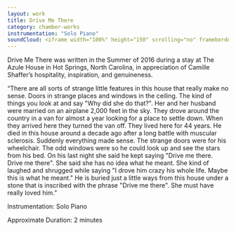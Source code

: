 ```yaml
---
layout: work
title: Drive Me There
category: chamber-works
instrumentation: "Solo Piano"
soundCloud: <iframe width="100%" height="150" scrolling="no" frameborder="no" src="https://w.soundcloud.com/player/?url=https%3A//api.soundcloud.com/tracks/313310457&amp;auto_play=false&amp;hide_related=false&amp;show_comments=true&amp;show_user=true&amp;show_reposts=false&amp;visual=true"></iframe>
---
```


Drive Me There was written in the Summer of 2016 during a stay at The Azule House in Hot Springs, North Carolina, in appreciation of Camille Shaffer’s hospitality, inspiration, and genuineness.

“There are all sorts of strange little features in this house that really make no sense. Doors in strange places and windows in the ceiling. The kind of things you look at and say "Why did she do that?". Her and her husband were married on an airplane 2,000 feet in the sky. They drove around the country in a van for almost a year looking for a place to settle down. When they arrived here they turned the van off. They lived here for 44 years. He died in this house around a decade ago after a long battle with muscular sclerosis. Suddenly everything made sense. The strange doors were for his wheelchair. The odd windows were so he could look up and see the stars from his bed. On his last night she said he kept saying "Drive me there. Drive me there". She said she has no idea what he meant. She kind of laughed and shrugged while saying "I drove him crazy his whole life. Maybe this is what he meant." He is buried just a little ways from this house under a stone that is inscribed with the phrase "Drive me there". She must have really loved him.”

Instrumentation: Solo Piano

Approximate Duration: 2 minutes
